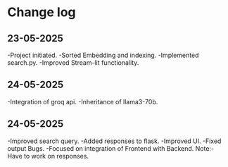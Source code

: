 # Change log


## 23-05-2025
-Project initiated.
-Sorted Embedding and indexing.
-Implemented search.py.
-Improved Stream-lit functionality.

## 24-05-2025
-Integration of groq api.
-Inheritance of llama3-70b.

## 24-05-2025
-Improved search query.
-Added responses to flask.
-Improved UI.
-Fixed output Bugs.
-Focused on integration of Frontend with Backend.
Note:- Have to work on responses.